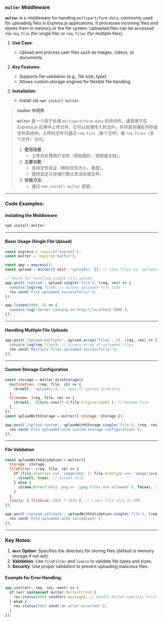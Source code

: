 ### `multer` Middleware  

**`multer`** is a middleware for handling `multipart/form-data`, commonly used for uploading files in Express.js applications. It processes incoming files and stores them in memory or the file system. Uploaded files can be accessed via `req.file` (for single file) or `req.files` (for multiple files).  

1. **Use Case**:  
   - Upload and process user files such as images, videos, or documents.  

2. **Key Features**:  
   - Supports file validation (e.g., file size, type).  
   - Allows custom storage engines for flexible file handling.  

3. **Installation**:  
   - Install via `npm install multer`.  

> **multer 中间件**  
>
> <audio src="..\..\mp3\`multer` 是一个用于处.mp3"></audio>
>
> **`multer`** 是一个用于处理 `multipart/form-data` 的中间件，通常用于在 Express.js 应用中上传文件。它可以处理传入的文件，并将其存储在内存或文件系统中。上传的文件可通过 `req.file`（单个文件）或 `req.files`（多个文件）访问。  
>
> 1. **使用场景**：  
>    - 上传并处理用户文件（例如图片、视频或文档）。  
> 2. **主要功能**：  
>    - 支持文件验证（例如文件大小、类型）。  
>    - 提供自定义存储引擎以灵活处理文件。  
> 3. **安装方法**：  
>    - 通过 `npm install multer` 安装。  

---

### Code Examples:

#### **Installing the Middleware**
```bash
npm install multer
```

---

#### **Basic Usage (Single File Upload)**

<audio src="..\..\mp3\这段代码展示了如何使用 `mu.mp3"></audio>

```javascript
const express = require('express');
const multer = require('multer');

const app = express();
const upload = multer({ dest: 'uploads/' }); // Save files to 'uploads/' directory

// Route for handling single file upload
app.post('/upload', upload.single('file'), (req, res) => {
  console.log(req.file); // Access uploaded file info
  res.send('File uploaded successfully!');
});

app.listen(3000, () => {
  console.log('Server running on http://localhost:3000');
});
```

---

#### **Handling Multiple File Uploads**

<audio src="..\..\mp3\这段代码展示了使用 `mult.mp3"></audio>

```javascript
app.post('/upload-multiple', upload.array('files', 5), (req, res) => {
  console.log(req.files); // Access array of uploaded files
  res.send('Multiple files uploaded successfully!');
});
```

---

#### **Custom Storage Configuration**

<audio src="..\..\mp3\这段代码展示了如何使用 `mu (1).mp3"></audio>

```javascript
const storage = multer.diskStorage({
  destination: (req, file, cb) => {
    cb(null, 'uploads/'); // Specify upload directory
  },
  filename: (req, file, cb) => {
    cb(null, `${Date.now()}-${file.originalname}`); // Rename file
  },
});
const uploadWithStorage = multer({ storage: storage });

app.post('/upload-custom', uploadWithStorage.single('file'), (req, res) => {
  res.send('File uploaded with custom storage configuration!');
});
```

---

#### **File Validation**

<audio src="..\..\mp3\这段代码展示了如何使用 `mu (2).mp3"></audio>

```javascript
const uploadWithValidation = multer({
  storage: storage,
  fileFilter: (req, file, cb) => {
    if (file.mimetype === 'image/png' || file.mimetype === 'image/jpeg') {
      cb(null, true); // Accept file
    } else {
      cb(new Error('Only .png or .jpeg files are allowed!'), false); // Reject file
    }
  },
  limits: { fileSize: 1024 * 1024 }, // Limit file size to 1MB
});

app.post('/upload-validate', uploadWithValidation.single('file'), (req, res) => {
  res.send('File uploaded with validation!');
});
```

---

### Key Notes:  
1. **`dest` Option**: Specifies the directory for storing files (default is memory storage if not set).  
2. **Validation**: Use `fileFilter` and `limits` to validate file types and sizes.  
3. **Security**: Use proper validation to prevent uploading malicious files.  

#### Example for Error Handling:
```javascript
app.use((err, req, res, next) => {
  if (err instanceof multer.MulterError) {
    res.status(400).send(err.message); // Handle Multer-specific errors
  } else {
    res.status(500).send('An error occurred!');
  }
});
```